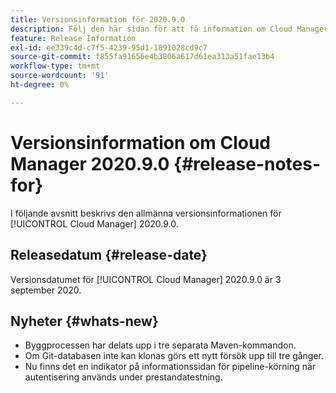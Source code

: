 ```yaml
---
title: Versionsinformation för 2020.9.0
description: Följ den här sidan för att få information om Cloud Manager 2020.9.0
feature: Release Information
exl-id: ee339c4d-c7f5-4239-95d1-1891028cd9c7
source-git-commit: f855fa91656e4b3806a617d61ea313a51fae13b4
workflow-type: tm+mt
source-wordcount: '91'
ht-degree: 0%

---
```


# Versionsinformation om Cloud Manager 2020.9.0 {#release-notes-for}

I följande avsnitt beskrivs den allmänna versionsinformationen för [!UICONTROL Cloud Manager] 2020.9.0.

## Releasedatum {#release-date}

Versionsdatumet för [!UICONTROL Cloud Manager] 2020.9.0 är 3 september 2020.

## Nyheter {#whats-new}

* Byggprocessen har delats upp i tre separata Maven-kommandon.
* Om Git-databasen inte kan klonas görs ett nytt försök upp till tre gånger.
* Nu finns det en indikator på informationssidan för pipeline-körning när autentisering används under prestandatestning.
